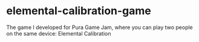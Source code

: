 # elemental-calibration-game
The game I developed for Pura Game Jam, where you can play two people on the same device: Elemental Calibration

